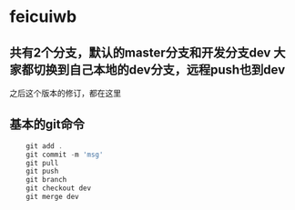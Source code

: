# feicuiwb
共有2个分支，默认的master分支和开发分支dev
大家都切换到自己本地的dev分支，远程push也到dev
---------------------------------------
之后这个版本的修订，都在这里

## 基本的git命令
``` javascript
	git add .
	git commit -m 'msg'
	git pull
	git push
	git branch
	git checkout dev
	git merge dev
```
